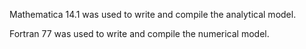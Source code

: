 Mathematica 14.1 was used to write and compile the analytical model.

Fortran 77 was used to write and compile the numerical model.
